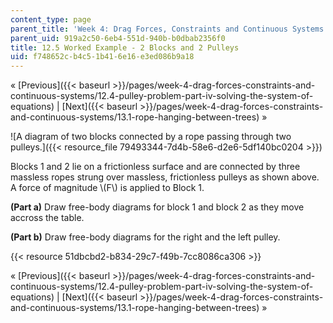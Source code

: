 ```yaml
---
content_type: page
parent_title: 'Week 4: Drag Forces, Constraints and Continuous Systems'
parent_uid: 919a2c50-6eb4-551d-940b-b0dbab2356f0
title: 12.5 Worked Example - 2 Blocks and 2 Pulleys
uid: f748652c-b4c5-1b41-6e16-e3ed086b9a18
---
```


« [Previous]({{< baseurl >}}/pages/week-4-drag-forces-constraints-and-continuous-systems/12.4-pulley-problem-part-iv-solving-the-system-of-equations) | [Next]({{< baseurl >}}/pages/week-4-drag-forces-constraints-and-continuous-systems/13.1-rope-hanging-between-trees) »

![A diagram of two blocks connected by a rope passing through two pulleys.]({{< resource_file 79493344-7d4b-58e6-d2e6-5df140bc0204 >}})

Blocks 1 and 2 lie on a frictionless surface and are connected by three massless ropes strung over massless, frictionless pulleys as shown above. A force of magnitude \\(F\\) is applied to Block 1.

**(Part a)** Draw free-body diagrams for block 1 and block 2 as they move accross the table.

**(Part b)** Draw free-body diagrams for the right and the left pulley.

{{< resource 51dbcbd2-b834-29c7-f49b-7cc8086ca306 >}}

« [Previous]({{< baseurl >}}/pages/week-4-drag-forces-constraints-and-continuous-systems/12.4-pulley-problem-part-iv-solving-the-system-of-equations) | [Next]({{< baseurl >}}/pages/week-4-drag-forces-constraints-and-continuous-systems/13.1-rope-hanging-between-trees) »